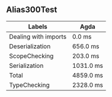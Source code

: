 
## Alias300Test

Labels|Agda
---|---
Dealing with imports|0.0 ms
Deserialization|656.0 ms
ScopeChecking|203.0 ms
Serialization|1031.0 ms
Total|4859.0 ms
TypeChecking|2328.0 ms

